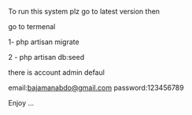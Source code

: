 To run this system plz go to latest version then 

go to termenal

1- php artisan migrate

2 - php artisan db:seed 


there is account admin defaul

email:bajamanabdo@gmail.com
password:123456789

Enjoy ...
